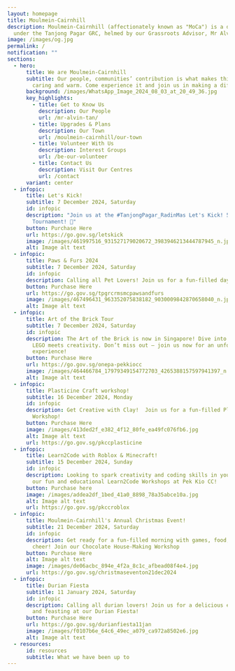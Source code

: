 ```yaml
---
layout: homepage
title: Moulmein-Cairnhill
description: Moulmein-Cairnhill (affectionately known as "MoCa") is a division
  under the Tanjong Pagar GRC, helmed by our Grassroots Advisor, Mr Alvin Tan.
image: /images/og.jpg
permalink: /
notification: ""
sections:
  - hero:
      title: We are Moulmein-Cairnhill
      subtitle: Our people, communities’ contribution is what makes this town special,
        caring and warm. Come experience it and join us in making a difference.
      background: /images/WhatsApp_Image_2024_08_03_at_20_49_36.jpg
      key_highlights:
        - title: Get to Know Us
          description: Our People
          url: /mr-alvin-tan/
        - title: Upgrades & Plans
          description: Our Town
          url: /moulmein-cairnhill/our-town
        - title: Volunteer With Us
          description: Interest Groups
          url: /be-our-volunteer
        - title: Contact Us
          description: Visit Our Centres
          url: /contact
      variant: center
  - infopic:
      title: Let's Kick!
      subtitle: 7 December 2024, Saturday
      id: infopic
      description: "Join us at the #TanjongPagar_RadinMas Let's Kick! 5-a-side Futsal
        Tournament! 🌟"
      button: Purchase Here
      url: https://go.gov.sg/letskick
      image: /images/461997516_931527179020672_3983946213444787945_n.jpg
      alt: Image alt text
  - infopic:
      title: Paws & Furs 2024
      subtitle: 7 December 2024, Saturday
      id: infopic
      description: Calling all Pet Lovers! Join us for a fun-filled day at PAWS & FURS 2024!
      button: Purchase Here
      url: https://go.gov.sg/tpgrcrmsmcpawsandfurs
      image: /images/467496431_963352075838182_9030009842870658040_n.jpg
      alt: Image alt text
  - infopic:
      title: Art of the Brick Tour
      subtitle: 7 December 2024, Saturday
      id: infopic
      description: The Art of the Brick is now in Singapore! Dive into a world where
        LEGO meets creativity. Don’t miss out – join us now for an unforgettable
        experience!
      button: Purchase Here
      url: https://go.gov.sg/onepa-pekkiocc
      image: /images/464466784_17979349154772703_4265388157597941397_n.jpg
      alt: Image alt text
  - infopic:
      title: Plasticine Craft workshop!
      subtitle: 16 December 2024, Monday
      id: infopic
      description: Get Creative with Clay!  Join us for a fun-filled Plasticine Craft
        Workshop!
      button: Purchase Here
      image: /images/413ded2f_e382_4f12_80fe_ea49fc076fb6.jpg
      alt: Image alt text
      url: https://go.gov.sg/pkccplasticine
  - infopic:
      title: Learn2Code with Roblox & Minecraft!
      subtitle: 15 December 2024, Sunday
      id: infopic
      description: Looking to spark creativity and coding skills in your kids? Join
        our fun and educational Learn2Code Workshops at Pek Kio CC!
      button: Purchase here
      image: /images/addea2df_1bed_41a0_8898_78a35abce10a.jpg
      alt: Image alt text
      url: https://go.gov.sg/pkccroblox
  - infopic:
      title: Moulmein-Cairnhill's Annual Christmas Event!
      subtitle: 21 December 2024, Saturday
      id: infopic
      description: Get ready for a fun-filled morning with games, food, and festive
        cheer! Join our Chocolate House-Making Workshop
      button: Purchase Here
      alt: Image alt text
      image: /images/de06acbc_894e_4f2a_8c1c_afbead08f4e4.jpg
      url: https://go.gov.sg/christmaseventon21dec2024
  - infopic:
      title: Durian Fiesta
      subtitle: 11 January 2024, Saturday
      id: infopic
      description: Calling all durian lovers! Join us for a delicious evening of fun
        and feasting at our Durian Fiesta!
      button: Purchase Here
      url: https://go.gov.sg/durianfiesta11jan
      image: /images/f0107b6e_64c6_49ec_a079_ca972a8502e6.jpg
      alt: Image alt text
  - resources:
      id: resources
      subtitle: What we have been up to
---
```


